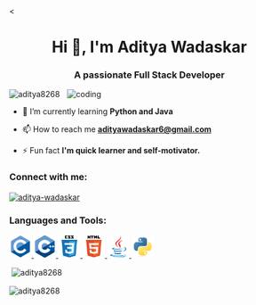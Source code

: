 <<h1 align="center">Hi 👋, I'm Aditya Wadaskar</h1>
<h3 align="center">A passionate Full Stack Developer</h3>

<img align="right" alt="coding" width="400" src="https://media4.giphy.com/media/2QpnSwLwr9fkDtiN4m/giphy.gif?cid=6c09b952x1pssyl0o3yysx8ozx2bvvxy5y3lzuco5n3o34mp&ep=v1_internal_gif_by_id&rid=giphy.gif&ct=g">

<p align="left"> <img src="https://komarev.com/ghpvc/?username=aditya8268&label=Profile%20views&color=0e75b6&style=flat" alt="aditya8268" /> </p>

- 🌱 I’m currently learning **Python and Java**

- 📫 How to reach me **adityawadaskar6@gmail.com**

- ⚡ Fun fact **I'm quick learner and self-motivator.**

<h3 align="left">Connect with me:</h3>
<p align="left">
<a href="https://linkedin.com/in/aditya-wadaskar" target="blank"><img align="center" src="https://raw.githubusercontent.com/rahuldkjain/github-profile-readme-generator/master/src/images/icons/Social/linked-in-alt.svg" alt="aditya-wadaskar" height="30" width="40" /></a>
</p>

<h3 align="left">Languages and Tools:</h3>
<p align="left"> <a href="https://www.cprogramming.com/" target="_blank" rel="noreferrer"> <img src="https://raw.githubusercontent.com/devicons/devicon/master/icons/c/c-original.svg" alt="c" width="40" height="40"/> </a> <a href="https://www.w3schools.com/cpp/" target="_blank" rel="noreferrer"> <img src="https://raw.githubusercontent.com/devicons/devicon/master/icons/cplusplus/cplusplus-original.svg" alt="cplusplus" width="40" height="40"/> </a> <a href="https://www.w3schools.com/css/" target="_blank" rel="noreferrer"> <img src="https://raw.githubusercontent.com/devicons/devicon/master/icons/css3/css3-original-wordmark.svg" alt="css3" width="40" height="40"/> </a> <a href="https://www.w3.org/html/" target="_blank" rel="noreferrer"> <img src="https://raw.githubusercontent.com/devicons/devicon/master/icons/html5/html5-original-wordmark.svg" alt="html5" width="40" height="40"/> </a> <a href="https://www.java.com" target="_blank" rel="noreferrer"> <img src="https://raw.githubusercontent.com/devicons/devicon/master/icons/java/java-original.svg" alt="java" width="40" height="40"/> </a> <a href="https://www.python.org" target="_blank" rel="noreferrer"> <img src="https://raw.githubusercontent.com/devicons/devicon/master/icons/python/python-original.svg" alt="python" width="40" height="40"/> </a> </p>

<p>&nbsp;<img align="center" src="https://github-readme-stats.vercel.app/api?username=aditya8268&show_icons=true&locale=en" alt="aditya8268" /></p>

<p><img align="center" src="https://github-readme-streak-stats.herokuapp.com/?user=aditya8268&" alt="aditya8268" /></p>
